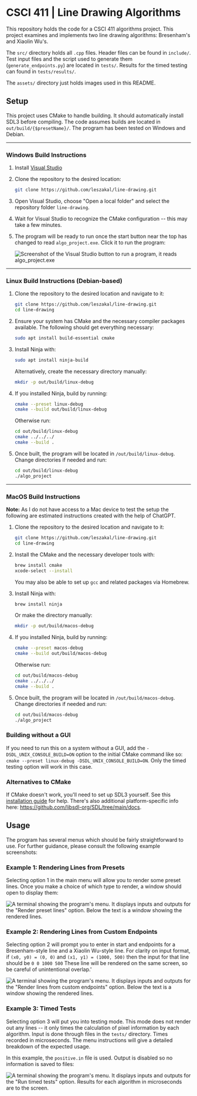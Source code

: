 # CSCI 411 | Line Drawing Algorithms

This repository holds the code for a CSCI 411 algorithms project. This project examines and implements two line drawing algorithms: Bresenham's and Xiaolin Wu's.

The `src/` directory holds all `.cpp` files. Header files can be found in `include/`.
Test input files and the script used to generate them (`generate_endpoints.py`) are located in `tests/`. Results for the timed testing can found in `tests/results/`. 

The `assets/` directory just holds images used in this README. 

## Setup

This project uses CMake to handle building. It should automatically install SDL3 before compiling. The code assumes builds are located in `out/build/{$presetName}/`. The program has been tested on Windows and Debian.
___
### Windows Build Instructions
1. Install [Visual Studio](https://visualstudio.microsoft.com/)
2. Clone the repository to the desired location:
	```bash
	git clone https://github.com/leszakal/line-drawing.git
	```
3. Open Visual Studio, choose "Open a local folder" and select the repository folder `line-drawing`.
4. Wait for Visual Studio to recognize the CMake configuration -- this may take a few minutes.
5. The program will be ready to run once the start button near the top has changed to read `algo_project.exe`. Click it to run the program:

	![Screenshot of the Visual Studio button to run a program, it reads algo_project.exe](/assets/vs_button_ready.png)
___
### Linux Build Instructions (Debian-based)
1. Clone the repository to the desired location and navigate to it:
	```bash
	git clone https://github.com/leszakal/line-drawing.git
	cd line-drawing
	```
2. Ensure your system has CMake and the necessary compiler packages available. The following should get everything necessary:
	```bash
	sudo apt install build-essential cmake
	```
3. Install Ninja with:
	```bash
	sudo apt install ninja-build
	``` 
   Alternatively, create the necessary directory manually:
	```bash
	mkdir -p out/build/linux-debug
	```
4. If you installed Ninja, build by running:
	```bash
	cmake --preset linux-debug
	cmake --build out/build/linux-debug
	```

   Otherwise run:
	```bash
	cd out/build/linux-debug
	cmake ../../../
	cmake --build .
	```
5. Once built, the program will be located in `/out/build/linux-debug`. Change directories if needed and run:
	```bash
	cd out/build/linux-debug
	./algo_project
	```
___
### MacOS Build Instructions

**Note:** As I do not have access to a Mac device to test the setup the following are estimated instructions created with the help of ChatGPT.

1.  Clone the repository to the desired location and navigate to it:
	```bash
	git clone https://github.com/leszakal/line-drawing.git
	cd line-drawing
	```
2. Install the CMake and the necessary developer tools with:
	```bash
	brew install cmake
	xcode-select --install
	```
   You may also be able to set up `gcc` and related packages via Homebrew.
3. Install Ninja with:
	```bash
	brew install ninja
	```
   Or make the directory manually: 
	```bash
	mkdir -p out/build/macos-debug
	```
4. If you installed Ninja, build by running:
	```bash
	cmake --preset macos-debug
	cmake --build out/build/macos-debug
	```

   Otherwise run:
	```bash
	cd out/build/macos-debug
	cmake ../../../
	cmake --build .
	```
5. Once built, the program will be located in `/out/build/macos-debug`. Change directories if needed and run:
	```bash
	cd out/build/macos-debug
	./algo_project
	```
### Building without a GUI
If you need to run this on a system without a GUI, add the `-DSDL_UNIX_CONSOLE_BUILD=ON` option to the initial CMake command like so: `cmake --preset linux-debug -DSDL_UNIX_CONSOLE_BUILD=ON`. Only the timed testing option will work in this case.

### Alternatives to CMake
If CMake doesn't work, you'll need to set up SDL3 yourself. See this [installation guide](https://github.com/libsdl-org/SDL/blob/main/INSTALL.md) for help. There's also additional platform-specific info here: https://github.com/libsdl-org/SDL/tree/main/docs.

## Usage

The program has several menus which should be fairly straightforward to use. For further guidance, please consult the following example screenshots:

### Example 1: Rendering Lines from Presets

Selecting option 1 in the main menu will allow you to render some preset lines. Once you make a choice of which type to render, a window should open to display them:

![A terminal showing the program's menu. It displays inputs and outputs for the "Render preset lines" option. Below the text is a window showing the rendered lines.](/assets/presets.png)

### Example 2: Rendering Lines from Custom Endpoints

Selecting option 2 will prompt you to enter in start and endpoints for a Bresenham-style line and a Xiaolin Wu-style line. For clarity on input format, if `(x0, y0) = (0, 0)` and `(x1, y1) = (1000, 500)` then the input for that line should be `0 0 1000 500` These line will be rendered on the same screen, so be careful of unintentional overlap.'

![A terminal showing the program's menu. It displays inputs and outputs for the "Render lines from custom endpoints" option. Below the text is a window showing the rendered lines.](/assets/custom.png)

### Example 3: Timed Tests

Selecting option 3 will put you into testing mode. This mode does not render out any lines -- it only times the calculation of pixel information by each algorithm. Input is done through files in the `tests/` directory. Times recorded in microseconds. The menu instructions will give a detailed breakdown of the expected usage.

In this example, the `positive.in` file is used. Output is disabled so no information is saved to files:

![A terminal showing the program's menu. It displays inputs and outputs for the "Run timed tests" option. Results for each algorithm in microseconds are to the screen.](/assets/timed_tests.png)
